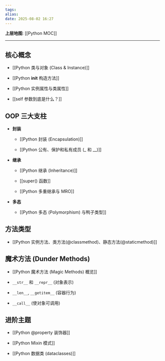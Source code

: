 ```yaml
---
tags: 
alias: 
date: 2025-08-02 16:27
---
```


**上层地图**: [[Python MOC]]

---

## 核心概念

- [[Python 类与对象 (Class & Instance)]]

- [[Python __init__ 构造方法]]

- [[Python 实例属性与类属性]]

- [[self 参数到底是什么？]]

## OOP 三大支柱

- **封装**

    - [[Python 封装 (Encapsulation)]]
    
    - [[Python 公有、保护和私有成员 (_ 和 __)]]
    
- **继承**

    - [[Python 继承 (Inheritance)]]
    
    - [[super() 函数]]
    
    - [[Python 多重继承与 MRO]]
    
- **多态**

    - [[Python 多态 (Polymorphism) 与鸭子类型]]

## 方法类型

- [[Python 实例方法、类方法(@classmethod)、静态方法(@staticmethod)]]

## 魔术方法 (Dunder Methods)

- [[Python 魔术方法 (Magic Methods) 概览]]

- `__str__` 和 `__repr__` (对象表示)

- `__len__`, `__getitem__` (容器行为)

- `__call__` (使对象可调用)

## 进阶主题
- [[Python @property 装饰器]]

- [[Python Mixin 模式]]

- [[Python 数据类 (dataclasses)]]